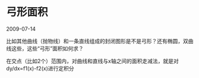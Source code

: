 # 弓形面积
2009-07-14


比如其他曲线（抛物线）和一条直线组成的封闭图形是不是弓形？还有椭圆，双曲线这些，这些“弓形”面积如何求？


在交点（比如2个）范围内，对曲线和直线与x轴之间的面积走减法，就是对dy/dx=f1(x)-f2(x)进行定积分
